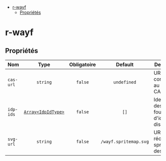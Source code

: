 - [r-wayf](#r-wayf)
  - [Propriétés](#propriétés)

# r-wayf

## Propriétés

| Nom       |                      Type                      | Obligatoire |        Default        | Description                                          |
| --------- | :--------------------------------------------: | :---------: | :-------------------: | ---------------------------------------------------- |
| `cas-url` |                    `string`                    |   `false`   |      `undefined`      | URL de connexion au serveur CAS                      |
| `idp-ids` | [`Array<IdpIdType>`](./src/types/IdpIdType.ts) |   `false`   |         `[]`          | Identifiants des fournisseurs d'identité disponibles |
| `svg-url` |                    `string`                    |   `false`   | `/wayf.spritemap.svg` | URL pour récupérer la spritemap des svg              |
